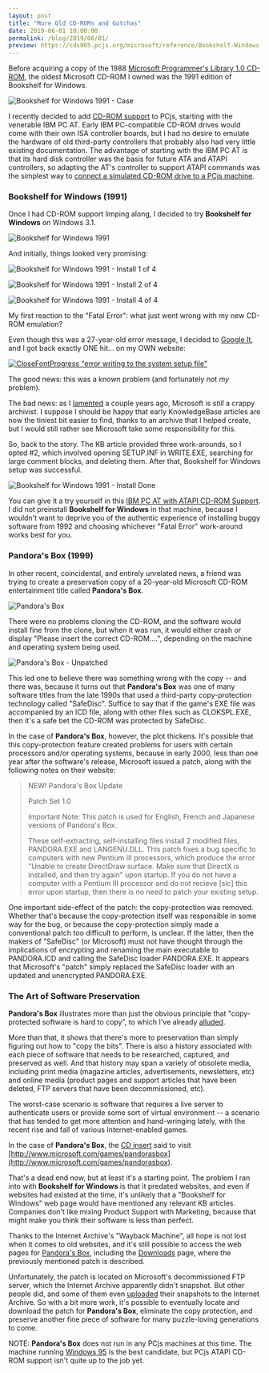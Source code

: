 ```yaml
---
layout: post
title: "More Old CD-ROMs and Gotchas"
date: 2019-06-01 10:00:00
permalink: /blog/2019/06/01/
preview: https://cds005.pcjs.org/microsoft/reference/Bookshelf-Windows-1991/BSWIN91.png
---
```


Before acquiring a copy of the 1988 [Microsoft Programmer's Library 1.0 CD-ROM](/blog/2019/05/31/),
the oldest Microsoft CD-ROM I owned was the 1991 edition of Bookshelf for Windows.

![Bookshelf for Windows 1991 - Case](https://cds005.pcjs.org/microsoft/reference/Bookshelf-Windows-1991/BSWIN91-Case.png)

I recently decided to add [CD-ROM support](/blog/2019/05/31/#introducing-pcjs-cd-rom-support) to PCjs,
starting with the venerable IBM PC AT.  Early IBM PC-compatible CD-ROM drives would come with their own ISA
controller boards, but I had no desire to emulate the hardware of old third-party controllers that probably
also had very little existing documentation.  The advantage of starting with the IBM PC AT is that
its hard disk controller was the basis for future ATA and ATAPI controllers, so adapting the AT's controller
to support ATAPI commands was the simplest way to [connect a simulated CD-ROM drive to a PCjs machine](/machines/pcx86/ibm/5170/vga/cdrom/).

### Bookshelf for Windows (1991)

Once I had CD-ROM support limping along, I decided to try **Bookshelf for Windows** on Windows 3.1.

![Bookshelf for Windows 1991](https://cds005.pcjs.org/microsoft/reference/Bookshelf-Windows-1991/BSWIN91.png)

And initially, things looked very promising:

![Bookshelf for Windows 1991 - Install 1 of 4](/blog/images/BSWIN31-Install1of4.png)

![Bookshelf for Windows 1991 - Install 2 of 4](/blog/images/BSWIN31-Install2of4.png)

![Bookshelf for Windows 1991 - Install 4 of 4](/blog/images/BSWIN31-Install4of4.png)

My first reaction to the "Fatal Error": what just went wrong with my new CD-ROM emulation?

Even though this was a 27-year-old error message, I decided to [Google It](https://www.google.com/search?q=CloseFontProgress+%22error+writing+to+the+system+setup+file%22),
and I got back exactly ONE hit... on my OWN website:

[![CloseFontProgress "error writing to the system setup file"](/blog/images/Google-Q101464.png)](https://jeffpar.github.io/kbarchive/kb/101/Q101464/)

The good news: this was a known problem (and fortunately not *my* problem).

The bad news: as I [lamented](/blog/2017/10/13/) a couple years ago, Microsoft is *still* a crappy archivist.
I suppose I should be happy that early KnowledgeBase articles are now the tiniest bit easier to find, thanks to
an archive that I helped create, but I would still rather see Microsoft take some responsibility for this.

So, back to the story.  The KB article provided three work-arounds, so I opted #2, which involved opening SETUP.INF
in WRITE.EXE, searching for large comment blocks, and deleting them.  After that, Bookshelf for Windows setup
was successful.

![Bookshelf for Windows 1991 - Install Done](/blog/images/BSWIN31-InstallDone.png)

You can give it a try yourself in this [IBM PC AT with ATAPI CD-ROM Support](/machines/pcx86/ibm/5170/vga/cdrom/).
I did not preinstall **Bookshelf for Windows** in that machine, because I wouldn't want to deprive you
of the authentic experience of installing buggy software from 1992 and choosing whichever "Fatal Error"
work-around works best for you.

### Pandora's Box (1999)

In other recent, coincidental, and entirely unrelated news, a friend was trying to create a preservation
copy of a 20-year-old Microsoft CD-ROM entertainment title called **Pandora's Box**.

![Pandora's Box](https://cds001.pcjs.org/microsoft/games/Pandoras-Box/Pandoras-Box.png)

There were no problems cloning the CD-ROM, and the software would install fine from the clone, but when it was run,
it would either crash or display "Please insert the correct CD-ROM....", depending on the machine and operating system
being used.

![Pandora's Box - Unpatched](https://cds001.pcjs.org/microsoft/games/Pandoras-Box/WindowsXP-PandorasBox-ISO-Unpatched.png)

This led one to believe there was something wrong with the copy -- and there was, because it turns out
that **Pandora's Box** was one of many software titles from the late 1990s that used a third-party copy-protection
technology called "SafeDisc".  Suffice to say that if the game's EXE file was accompanied by an ICD file,
along with other files such as CLOKSPL.EXE, then it's a safe bet the CD-ROM was protected by SafeDisc.

In the case of **Pandora's Box**, however, the plot thickens.  It's possible that this copy-protection feature
created problems for users with certain processors and/or operating systems, because in early 2000, less than
one year after the software's release, Microsoft issued a patch, along with the following notes on their
website:

> NEW! Pandora's Box Update
>
> Patch Set 1.0
>
> Important Note: This patch is used for English, French and Japanese versions of Pandora's Box.
> 
> These self­-extracting, self­-installing files install 2 modified files, PANDORA.EXE and LANGENU.DLL.
> This patch fixes a bug specific to computers with new Pentium III processors, which produce the error
> "Unable to create DirectDraw surface. Make sure that DirectX is installed, and then try again" upon startup.
> If you do not have a computer with a Pentium III processor and do not recieve [sic] this error upon startup,
> then there is no need to patch your existing setup.

One important side-effect of the patch: the copy-protection was removed.  Whether that's because the
copy-protection itself was responsible in some way for the bug, or because the copy-protection simply
made a conventional patch too difficult to perform, is unclear.  If the latter, then the makers of
"SafeDisc" (or Microsoft) must not have thought through the implications of encrypting and renaming the
main executable to PANDORA.ICD and calling the SafeDisc loader PANDORA.EXE.  It appears that Microsoft's
"patch" simply replaced the SafeDisc loader with an updated and unencrypted PANDORA.EXE.

### The Art of Software Preservation

**Pandora's Box** illustrates more than just the obvious principle that "copy-protected software is hard to
copy", to which I've already [alluded](/blog/2019/05/05/#the-software-preservation-quandary).

More than that, it shows that there's more to preservation than simply figuring out how to "copy the bits".
There is also a history associated with each piece of software that needs to be researched, captured, and
preserved as well.  And that history may span a variety of obsolete media, including print media (magazine
articles, advertisements, newsletters, etc) and online media (product pages and support articles that have
been deleted, FTP servers that have been decommissioned, etc).

The worst-case scenario is software that requires a live server to authenticate users or provide some sort
of virtual environment -- a scenario that has tended to get more attention and hand-wringing lately, with the
recent rise and fall of various Internet-enabled games.

In the case of **Pandora's Box**, the [CD insert](https://cds001.pcjs.org/microsoft/games/Pandoras-Box/Pandoras-Box.pdf)
said to visit [http://www.microsoft.com/games/pandorasbox](http://www.microsoft.com/games/pandorasbox).

That's a dead end now, but at least it's a starting point.  The problem I ran into with **Bookshelf
for Windows** is that it predated websites, and even if websites had existed at the time, it's
unlikely that a "Bookshelf for Windows" web page would have mentioned any relevant KB articles.
Companies don't like mixing Product Support with Marketing, because that might make you think their
software is less than perfect.

Thanks to the Internet Archive's "Wayback Machine", all hope is not lost when it comes to old websites,
and it's still possible to access the web pages for [Pandora's Box](https://web.archive.org/web/2018*/http://www.microsoft.com/games/pandorasbox),
including the [Downloads](https://web.archive.org/web/20000815060252/http://www.microsoft.com/games/pandorasbox/downloads.htm) page,
where the previously mentioned patch is described.

Unfortunately, the patch is located on Microsoft's decommissioned FTP server, which the Internet Archive
apparently didn't snapshot.  But other people did, and some of them even [uploaded](https://archive.org/details/ftp.microsoft.com)
their snapshots to the Internet Archive.  So with a bit more work, it's possible to eventually locate and
download the patch for **Pandora's Box**, eliminate the copy protection, and preserve another fine piece of software
for many puzzle-loving generations to come.

NOTE: **Pandora's Box** does not run in any PCjs machines at this time.  The machine running [Windows 95](/software/pcx86/sys/windows/win95/4.00.950/)
is the best candidate, but PCjs ATAPI CD-ROM support isn't quite up to the job yet.
